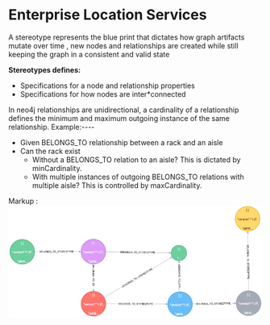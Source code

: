 # Enterprise Location Services

A stereotype represents the blue print that dictates how graph artifacts mutate over time , new nodes and relationships are created while still keeping the
graph in a consistent and valid state

**Stereotypes defines:**
  * Specifications for a node and relationship properties
  * Specifications for how nodes are inter*connected

In neo4j relationships are unidirectional, a cardinality of a relationship defines the minimum and maximum outgoing instance of the same relationship.
Example:----
  * Given  BELONGS_TO relationship between a rack and an aisle
  * Can the rack exist
    * Without a BELONGS_TO relation to an aisle? This is dictated by minCardinality.
    * With multiple instances of outgoing BELONGS_TO relations with multiple aisle? This is controlled by maxCardinality.



Markup : ![picture alt](stereotype.png "Store Stereotype")